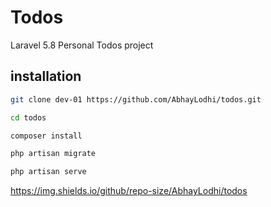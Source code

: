 # Todos
Laravel 5.8 Personal Todos  project 

## installation

```bash
git clone dev-01 https://github.com/AbhayLodhi/todos.git 

cd todos

composer install

php artisan migrate

php artisan serve
```
https://img.shields.io/github/repo-size/AbhayLodhi/todos
